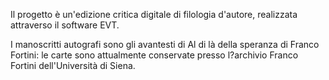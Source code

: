 Il progetto è un'edizione critica digitale di filologia d'autore, realizzata attraverso il software EVT.

I manoscritti autografi sono gli avantesti di Al di là della speranza di Franco Fortini: le carte sono attualmente conservate presso l?archivio Franco Fortini dell'Università di Siena.